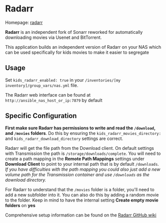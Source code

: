 # Radarr

Homepage: [radarr](https://radarr.video/)

**Radarr** is an independent fork of Sonarr reworked for automatically downloading movies via Usenet and BitTorrent.

This application builds an independent version of Radarr on your NAS which can be used specifically for kids movies to make it easier to segregate

## Usage

Set `kids_radarr_enabled: true` in your `/inventories/[my inventory]/group_vars/nas.yml` file.

The Radarr web interface can be found at `http://ansible_nas_host_or_ip:7879` by default

## Specific Configuration

**First make sure Radarr has permissions to write and read the `/download`, and `/movies` folders**. Do this by ensuring the `kids_radarr_movies_directory:` and `kids_radarr_download_directory` settings are correct.

Radarr will get the file path from the Download client. On default settings with Transmission the path is `/storage/downloads/complete`. You will need to create a path mapping in the **Remote Path Mappings** settings under **Download Client**  to point to your internal path that is by default `/downloads`.  *If you have difficulties with the path mapping you could also just add a new volume path for the Transmission container and use `/downloads` as the download directory.*

For Radarr to understand that the `/movies` folder is a folder, you'll need to add a new subfolder into it.
You can also do this by adding a random movie to the folder. Keep in mind to have the internal setting **Create empty movie folders** on **yes**

Comprehensive setup information can be found on the [Radarr GitHub wiki](https://github.com/Radarr/Radarr/wiki/Setup-Guide)
